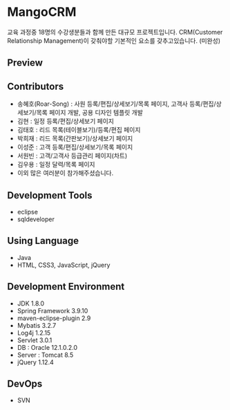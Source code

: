 # MangoCRM
교육 과정중 18명의 수강생분들과 함께 만든 대규모 프로젝트입니다. CRM(Customer Relationship Management)이 갖춰야할 기본적인 요소를 갖추고있습니다.
(미완성)

## Preview


## Contributors
- 송혜호(Roar-Song) : 사원 등록/편집/상세보기/목록 페이지, 고객사 등록/편집/상세보기/목록 페이지 개발, 공용 디자인 템플릿 개발
- 김현 : 일정 등록/편집/상세보기 페이지
- 김태호 : 리드 목록(테이블보기)/등록/편집 페이지
- 박희재 : 리드 목록(간판보기)/상세보기 페이지
- 이성준 : 고객 등록/편집/상세보기/목록 페이지
- 서원빈 : 고객/고객사 등급관리 페이지(차트)
- 김우용 : 일정 달력/목록 페이지
- 이외 많은 여러분이 참가해주셨습니다.

## Development Tools
- eclipse
- sqldeveloper

## Using Language
- Java
- HTML, CSS3, JavaScript, jQuery

## Development Environment
- JDK 1.8.0
- Spring Framework 3.9.10
- maven-eclipse-plugin 2.9
- Mybatis 3.2.7
- Log4j 1.2.15
- Servlet 3.0.1
- DB : Oracle 12.1.0.2.0
- Server : Tomcat 8.5
- jQuery 1.12.4

## DevOps
- SVN
